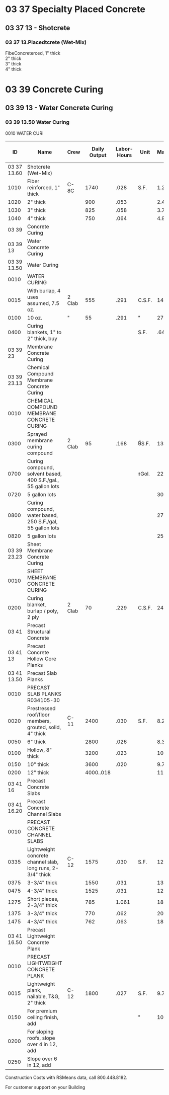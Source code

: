 # 03 37 Specialty Placed Concrete  
## 03 37 13 - Shotcrete  
### 03 37 13.Placedtcrete (Wet-Mix)  
FibeConcreterced, 1" thick  
2" thick  
3" thick  
4" thick  

# 03 39 Concrete Curing  
## 03 39 13 - Water Concrete Curing  
### 03 39 13.50 Water Curing  
0010 WATER CURI  

| ID    | Name                                                                 | Crew   | Daily Output | Labor-Hours | Unit  | Material | Labor | Equipment | Total | Total Incl O&P |
|-------|----------------------------------------------------------------------|--------|--------------|-------------|-------|----------|-------|-----------|-------|----------------|
| 03 37 13.60 | Shotcrete (Wet-Mix)                                                    |        |              |             |       |          |       |           |       |                |
| 1010  | Fiber reinforced, 1" thick                                            | C-8C   | 1740         | .028        | S.F.  | 1.24     | 1.37  | .58       | 3.19  | 4.04           |
| 1020  | 2" thick                                                             |        | 900          | .053        |       | 2.48     | 2.65  | 1.13      | 6.26  | 7.90           |
| 1030  | 3" thick                                                             |        | 825          | .058        |       | 3.72     | 2.89  | 1.23      | 7.84  | 9.75           |
| 1040  | 4" thick                                                             |        | 750          | .064        |       | 4.97     | 3.18  | 1.35      | 9.50  | 11.65          |
| 03 39 | Concrete Curing                                                      |        |              |             |       |          |       |           |       |                |
| 03 39 13 | Water Concrete Curing                                             |        |              |             |       |          |       |           |       |                |
| 03 39 13.50 | Water Curing                                                   |        |              |             |       |          |       |           |       |                |
| 0010  | WATER CURING                                                         |        |              |             |       |          |       |           |       |                |
| 0015  | With burlap, 4 uses assumed, 7.5 oz.                                 | 2 Clab | 555          | .291        | C.S.F.| 14.90    | 13.25 |           | 28.15 | 36             |
| 0100  | 10 oz.                                                               | "      | 55           | .291        | "     | 27       | 13.25 |           | 40.25 | 49.50          |
| 0400  | Curing blankets, 1" to 2" thick, buy                                 |        |              |             | S.F.  | .64      |       |           | .64   | .70            |
| 03 39 23 | Membrane Concrete Curing                                          |        |              |             |       |          |       |           |       |                |
| 03 39 23.13 | Chemical Compound Membrane Concrete Curing                     |        |              |             |       |          |       |           |       |                |
| 0010  | CHEMICAL COMPOUND MEMBRANE CONCRETE CURING                           |        |              |             |       |          |       |           |       |                |
| 0300  | Sprayed membrane curing compound                                     | 2 Clab | 95           | .168        | មីS.F.| 13.55    | 7.70  |           | 21.25 | 226.50         |
| 0700  | Curing compound, solvent based, 400 S.F./gal., 55 gallon lots        |        |              |             | ៖Gol. | 22       |       |           | 22    | 24.50          |
| 0720  | 5 gallon lots                                                        |        |              |             |       | 30       |       |           | 30    |                |
| 0800  | Curing compound, water based, 250 S.F./gal, 55 gallon lots           |        |              |             |       | 27       |       |           | 27    | 30             |
| 0820  | 5 gallon lots                                                        |        |              |             |       | 25       |       |           | 25    | 27.50          |
| 03 39 23.23 | Sheet Membrane Concrete Curing                                 |        |              |             |       |          |       |           |       |                |
| 0010  | SHEET MEMBRANE CONCRETE CURING                                       |        |              |             |       |          |       |           |       |                |
| 0200  | Curing blanket, burlap / poly, 2 ply                                 | 2 Clab | 70           | .229        | C.S.F.| 24.50    | 10.40 |           | 34.90 | 42.50          |
| 03 41 | Precast Structural Concrete                                          |        |              |             |       |          |       |           |       |                |
| 03 41 13 | Precast Concrete Hollow Core Planks                               |        |              |             |       |          |       |           |       |                |
| 03 41 13.50 | Precast Slab Planks                                            |        |              |             |       |          |       |           |       |                |
| 0010  | PRECAST SLAB PLANKS R034105-30                                      |        |              |             |       |          |       |           |       |                |
| 0020  | Prestressed roof/floor members, grouted, solid, 4" thick             | C-11   | 2400         | .030        | S.F.  | 8.20     | 1.84  | .99       | 11.03 | 12.95          |
| 0050  | 6" thick                                                             |        | 2800         | .026        |       | 8.35     | 1.58  | .85       | 10.78 | 12.50          |
| 0100  | Hollow, 8" thick                                                     |        | 3200         | .023        |       | 10.65    | 1.38  | .75       | 12.78 | 14.70          |
| 0150  | 10" thick                                                            |        | 3600         | .020        |       | 9.70     | 1.23  | .66       | 11.59 | 13.25          |
| 0200  | 12" thick                                                            |        | 4000..018    |             |       | 11.40    | 1.10  | .60       | 13.10 | 14.90          |
| 03 41 16 | Precast Concrete Slabs                                            |        |              |             |       |          |       |           |       |                |
| 03 41 16.20 | Precast Concrete Channel Slabs                                 |        |              |             |       |          |       |           |       |                |
| 0010  | PRECAST CONCRETE CHANNEL SLABS                                       |        |              |             |       |          |       |           |       |                |
| 0335  | Lightweight concrete channel slab, long runs, 2-3/4" thick           | C-12   | 1575         | .030        | S.F.  | 12.45    | 1.71  | 1.26      | 15.42 | 17.60          |
| 0375  | 3-3/4" thick                                                         |        | 1550         | .031        |       | 13.65    | 1.74  | 1.28      | 16.67 | 19.05          |
| 0475  | 4-3/4" thick                                                         |        | 1525         | .031        |       | 12.50    | 1.76  | 1.30      | 15.56 | 17.80          |
| 1275  | Short pieces, 2-3/4" thick                                           |        | 785          | 1.061       |       | 18.70    | 3.43  | 2.53      | 24.66 | 28.50          |
| 1375  | 3-3/4" thick                                                         |        | 770          | .062        |       | 20.50    | 3.49  | 2.58      | 26.57 | 30.50          |
| 1475  | 4-3/4" thick                                                         |        | 762          | .063        |       | 18.75    | 3.53  | 2.60      | 24.88 | 28.50          |
| 03 41 16.50 | Precast Lightweight Concrete Plank                             |        |              |             |       |          |       |           |       |                |
| 0010  | PRECAST LIGHTWEIGHT CONCRETE PLANK                                   |        |              |             |       |          |       |           |       |                |
| 0015  | Lightweight plank, nailable, T&G, 2" thick                           | C-12   | 1800         | .027        | S.F.  | 9.70     | 1.49  | 1.10      | 12.29 | 14.15          |
| 0150  | For premium ceiling finish, add                                      |        |              |             | "     | 10 %     |       |           |       |                |
| 0200  | For sloping roofs, slope over 4 in 12, add                           |        |              |             |       |          | 25 %  |           |       |                |
| 0250  | Slope over 6 in 12, add                                              |        |              |             |       |          | 150 % |           |       |                |

Construction Costs with RSMeans data, call 800.448.8182.

For customer support on your Building